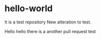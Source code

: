 # hello-world
It is a test repository
New alteration to test.

Hello hello there is a another pull request test
